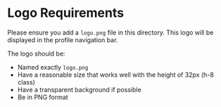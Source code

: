 # Logo Requirements

Please ensure you add a `logo.png` file in this directory. This logo will be displayed in the profile navigation bar.

The logo should be:
- Named exactly `logo.png`
- Have a reasonable size that works well with the height of 32px (h-8 class)
- Have a transparent background if possible
- Be in PNG format